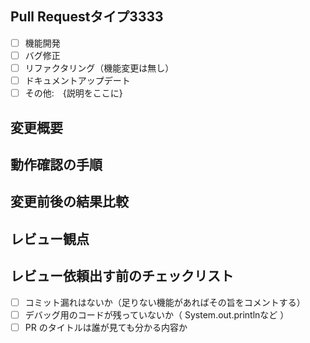 ## Pull Requestタイプ3333
- [ ] 機能開発
- [ ] バグ修正
- [ ] リファクタリング（機能変更は無し）
- [ ] ドキュメントアップデート
- [ ] その他:　{説明をここに}

## 変更概要

## 動作確認の手順
<!-- ※レスポンスパターンが複数あればそれぞれの動作確認方法を記載 -->

## 変更前後の結果比較

## レビュー観点

## レビュー依頼出す前のチェックリスト
- [ ] コミット漏れはないか（足りない機能があればその旨をコメントする）
- [ ] デバッグ用のコードが残っていないか（ System.out.printlnなど ）
- [ ] PR のタイトルは誰が見ても分かる内容か
